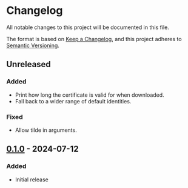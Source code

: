 # Changelog

All notable changes to this project will be documented in this file.

The format is based on [Keep a Changelog](https://keepachangelog.com/en/1.0.0/), and this project adheres to [Semantic Versioning](https://semver.org/spec/v2.0.0.html).

## Unreleased
### Added
- Print how long the certificate is valid for when downloaded.
- Fall back to a wider range of default identities.

### Fixed
- Allow tilde in arguments.

## [0.1.0] - 2024-07-12
### Added
- Initial release

[0.1.0]: https://github.com/isambard-sc/clifton/releases/tag/0.1.0
